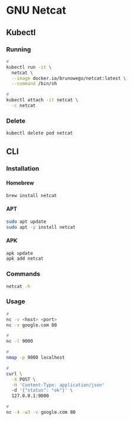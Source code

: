 # GNU Netcat

## Kubectl

### Running

```sh
#
kubectl run -it \
  netcat \
  --image docker.io/brunowego/netcat:latest \
  --command /bin/sh

#
kubectl attach -it netcat \
  -c netcat
```

### Delete

```sh
kubectl delete pod netcat
```

## CLI

### Installation

#### Homebrew

```sh
brew install netcat
```

#### APT

```sh
sudo apt update
sudo apt -y install netcat
```

#### APK

```sh
apk update
apk add netcat
```

### Commands

```sh
netcat -h
```

### Usage

```sh
#
nc -v <host> <port>
nc -v google.com 80

#
nc -l 9000

#
nmap -p 9000 localhost

#
curl \
  -X POST \
  -H 'Content-Type: application/json'
  -d '{"status": "ok"}' \
  127.0.0.1:9000

#
nc -4 -w3 -v google.com 80
```

<!--
nc -lnvp <port>
-->
